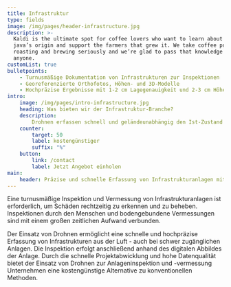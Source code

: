 ```yaml
---
title: Infrastruktur
type: fields
image: /img/pages/header-infrastructure.jpg
description: >-
  Kaldi is the ultimate spot for coffee lovers who want to learn about their
  java’s origin and support the farmers that grew it. We take coffee production,
  roasting and brewing seriously and we’re glad to pass that knowledge to
  anyone.
customList: true
bulletpoints:
    - Turnusmäßige Dokumentation von Infrastrukturen zur Inspektionen
    - Georeferenzierte Orthofotos, Höhen- und 3D-Modelle
    - Hochpräzise Ergebnisse mit 1-2 cm Lagegenauigkeit und 2-3 cm Höhengenauigkeit
intro:
    image: /img/pages/intro-infrastructure.jpg
    heading: Was bieten wir der Infrastruktur-Branche?
    description:
        Drohnen erfassen schnell und geländeunabhängig den Ist-Zustand von Infrastrukturanlagen. Für Inspektionen und zur Vermessung sind Drohnen-Lösungen somit die kostengünstige Alternative zur Bodenvermessung und Anlagensichtung durch den Menschen.
    counter:
        target: 50
        label: kostengünstiger
        suffix: "%"
    button:
        link: /contact
        label: Jetzt Angebot einholen
main:
    header: Präzise und schnelle Erfassung von Infrastrukturanlagen mittels Drohne
---
```


Eine turnusmäßige Inspektion und Vermessung von Infrastrukturanlagen ist erforderlich, um Schäden rechtzeitig zu erkennen und zu beheben. Inspektionen durch den Menschen und bodengebundene Vermessungen sind mit einem großen zeitlichen Aufwand verbunden.

Der Einsatz von Drohnen ermöglicht eine schnelle und hochpräzise Erfassung von Infrastrukturen aus der Luft - auch bei schwer zugänglichen Anlagen. Die Inspektion erfolgt anschließend anhand des digitalen Abbildes der Anlage. Durch die schnelle Projektabwicklung und hohe Datenqualität bietet der Einsatz von Drohnen zur Anlageninspektion und -vermessung Unternehmen eine kostengünstige Alternative zu konventionellen Methoden.

